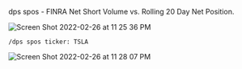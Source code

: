 dps spos - FINRA Net Short Volume vs. Rolling 20 Day Net Position.

![Screen Shot 2022-02-26 at 11 25 36 PM](https://user-images.githubusercontent.com/85772166/155872839-fbf1027c-f786-4834-833f-3e0631de6f9f.png)

```
/dps spos ticker: TSLA
```

![Screen Shot 2022-02-26 at 11 28 07 PM](https://user-images.githubusercontent.com/85772166/155872933-3a39bd39-1f89-4a85-b770-5b09ffc8d8cb.png)
